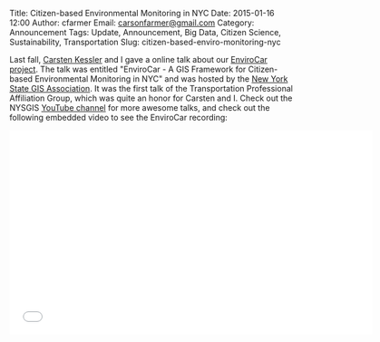 Title: Citizen-based Environmental Monitoring in NYC
Date: 2015-01-16 12:00
Author: cfarmer
Email: carsonfarmer@gmail.com
Category: Announcement
Tags: Update, Announcement, Big Data, Citizen Science, Sustainability, Transportation
Slug: citizen-based-enviro-monitoring-nyc

Last fall, [Carsten Kessler](http://carsten.io/) and I gave a online talk about our [EnviroCar project](https://envirocar.org).
The talk was entitled "EnviroCar - A GIS Framework for Citizen-based Environmental Monitoring in NYC"
and was hosted by the [New York State GIS Association](http://www.nysgis.net). It was the first talk of
the Transportation Professional Affiliation Group, which was quite an honor for Carsten and I. Check out
the NYSGIS [YouTube channel](https://www.youtube.com/user/NYSGISA) for more awesome talks, and check out 
the following embedded video to see the EnviroCar recording:

<center>
<iframe width="640" height="360" src="//www.youtube.com/embed/_rStGIgqTXg" frameborder="0" allowfullscreen></iframe>
</center>

<!--more-->
